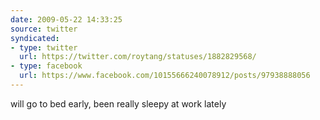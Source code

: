 ```yaml
---
date: 2009-05-22 14:33:25
source: twitter
syndicated:
- type: twitter
  url: https://twitter.com/roytang/statuses/1882829568/
- type: facebook
  url: https://www.facebook.com/10155666240078912/posts/97938888056
---
```


will go to bed early, been really sleepy at work lately